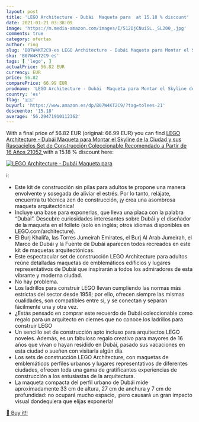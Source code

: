 ```yaml
---
layout: post
title: 'LEGO Architecture - Dubái  Maqueta para  at 15.18 % discount'
date: 2021-01-21 03:38:09
image: 'https://m.media-amazon.com/images/I/512DjCNuiSL._SL200_.jpg'
comments: true
category: ofertas
author: ring
slug: 'B07W4KT2C9-es LEGO Architecture - Dubái Maqueta para Montar el Skyline...'
sku: 'B07W4KT2C9-es'
tags: [ 'lego', ]
actualPrice: 56.82 EUR
currency: EUR
price: 56.82
comparePrice: 66.99 EUR
prodname: 'LEGO Architecture - Dubái  Maqueta para Montar el Skyline de la Ciudad y sus Rascacielos  Set de Construcción Coleccionable  Recomendado a Partir de 16 Años  21052 '
country: 'es'
flag: '🇪🇸'
buyurl: 'https://www.amazon.es/dp/B07W4KT2C9/?tag=tolees-21'
descuento: '15.18'
average: '56.29471910112362'
---
```


With a final price of 56.82 EUR (original: 66.99 EUR) you can find [LEGO Architecture - Dubái  Maqueta para Montar el Skyline de la Ciudad y sus Rascacielos  Set de Construcción Coleccionable  Recomendado a Partir de 16 Años  21052 ](https://www.amazon.es/dp/B07W4KT2C9/?tag=tolees-21) with a  15.18 % discount here:

[![LEGO Architecture - Dubái  Maqueta para ](https://m.media-amazon.com/images/I/512DjCNuiSL._SL200_.jpg)](https://www.amazon.es/dp/B07W4KT2C9/?tag=tolees-21)

ℹ️:

- Este kit de construcción sin pilas para adultos te propone una manera envolvente y sosegada de aliviar el estrés. Por lo tanto, relájate, encuentra tu técnica zen de construcción, ¡y crea una asombrosa maqueta arquitectónica!
- Incluye una base para exponerlas, que lleva una placa con la palabra “Dubai”. Descubre curiosidades interesantes sobre Dubái y el diseñador de la maqueta en el folleto (solo en inglés; otros idiomas disponibles en LEGO.com/architecture).
- El Burj Khalifa, las Torres Jumeirah Emirates, el Burj Al Arab Jumeirah, el Marco de Dubái y la Fuente de Dubái aparecen todos recreados en este kit de maquetas arquitectónicas.
- Este espectacular set de construcción LEGO Architecture para adultos reúne detalladas maquetas de emblemáticos edificios y lugares representativos de Dubái que inspirarán a todos los admiradores de esta vibrante y moderna ciudad.
- No hay problema.
- Los ladrillos para construir LEGO llevan cumpliendo las normas más estrictas del sector desde 1958; por ello, ofrecen siempre las mismas cualidades, son compatibles entre sí, y se conectan y separan fácilmente una y otra vez.
- ¿Estás pensado en comprar este recuerdo de Dubái coleccionable como regalo para un arquitecto en ciernes que no conoce los ladrillos para construir LEGO
- Un sencillo set de construcción apto incluso para arquitectos LEGO noveles. Además, es un fabuloso regalo creativo para mayores de 16 años que vivan o hayan residido en Dubái, pasado sus vacaciones en esta ciudad o sueñen con visitarla algún día.
- Los sets de construcción LEGO Architecture, con maquetas de emblemáticos perfiles urbanos y lugares representativos de diferentes ciudades, ofrecen toda una gama de gratificantes experiencias de construcción a los entusiastas de la arquitectura.
- La maqueta compacta del perfil urbano de Dubái mide aproximadamente 33 cm de altura, 27 cm de anchura y 7 cm de profundidad: no ocupará mucho espacio, ¡pero causará un gran impacto visual dondequiera que elijas exponerla!

[🛒 Buy it!!](https://www.amazon.es/dp/B07W4KT2C9/?tag=tolees-21)
